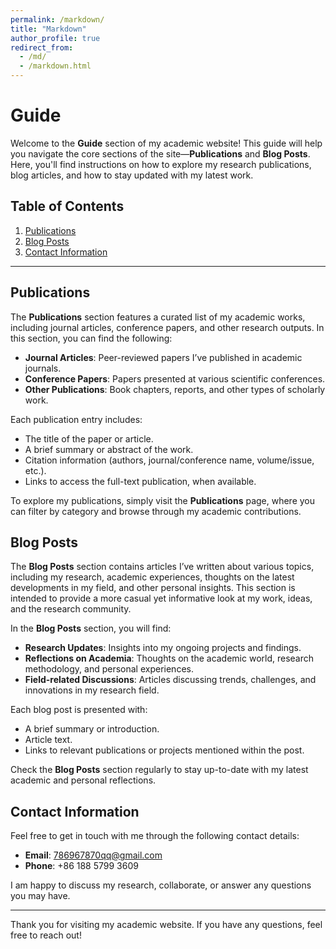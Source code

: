 ```yaml
---
permalink: /markdown/
title: "Markdown"
author_profile: true
redirect_from: 
  - /md/
  - /markdown.html
---
```


# Guide

Welcome to the **Guide** section of my academic website! This guide will help you navigate the core sections of the site—**Publications** and **Blog Posts**. Here, you'll find instructions on how to explore my research publications, blog articles, and how to stay updated with my latest work.

## Table of Contents

1. [Publications](#publications)
2. [Blog Posts](#blog-posts)
3. [Contact Information](#contact-information)

---

## Publications

The **Publications** section features a curated list of my academic works, including journal articles, conference papers, and other research outputs. In this section, you can find the following:

- **Journal Articles**: Peer-reviewed papers I’ve published in academic journals.
- **Conference Papers**: Papers presented at various scientific conferences.
- **Other Publications**: Book chapters, reports, and other types of scholarly work.

Each publication entry includes:

- The title of the paper or article.
- A brief summary or abstract of the work.
- Citation information (authors, journal/conference name, volume/issue, etc.).
- Links to access the full-text publication, when available.

To explore my publications, simply visit the **Publications** page, where you can filter by category and browse through my academic contributions.

## Blog Posts

The **Blog Posts** section contains articles I’ve written about various topics, including my research, academic experiences, thoughts on the latest developments in my field, and other personal insights. This section is intended to provide a more casual yet informative look at my work, ideas, and the research community.

In the **Blog Posts** section, you will find:

- **Research Updates**: Insights into my ongoing projects and findings.
- **Reflections on Academia**: Thoughts on the academic world, research methodology, and personal experiences.
- **Field-related Discussions**: Articles discussing trends, challenges, and innovations in my research field.

Each blog post is presented with:

- A brief summary or introduction.
- Article text.
- Links to relevant publications or projects mentioned within the post.

Check the **Blog Posts** section regularly to stay up-to-date with my latest academic and personal reflections.

## Contact Information

Feel free to get in touch with me through the following contact details:

- **Email**: [786967870qq@gmail.com](mailto:786967870qq@gmail.com)
- **Phone**: +86 188 5799 3609

I am happy to discuss my research, collaborate, or answer any questions you may have.

---

Thank you for visiting my academic website. If you have any questions, feel free to reach out!
